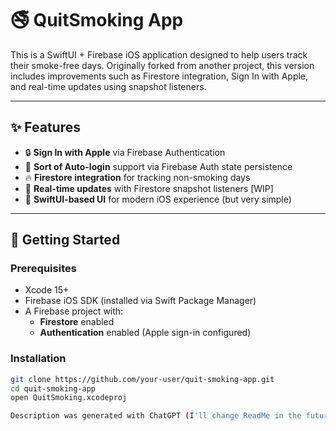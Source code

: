 # 🚭 QuitSmoking App

This is a SwiftUI + Firebase iOS application designed to help users track their smoke-free days. Originally forked from another project, this version includes improvements such as Firestore integration, 
Sign In with Apple, and real-time updates using snapshot listeners.

---

## ✨ Features

- 🔒 **Sign In with Apple** via Firebase Authentication  
- 🔁 **Sort of Auto-login** support via Firebase Auth state persistence  
- 🔥 **Firestore integration** for tracking non-smoking days  
- 📡 **Real-time updates** with Firestore snapshot listeners [WIP]
- 🎯 **SwiftUI-based UI** for modern iOS experience (but very simple) 

---

## 📲 Getting Started

### Prerequisites

- Xcode 15+  
- Firebase iOS SDK (installed via Swift Package Manager)  
- A Firebase project with:
  - **Firestore** enabled
  - **Authentication** enabled (Apple sign-in configured)

### Installation

```bash
git clone https://github.com/your-user/quit-smoking-app.git
cd quit-smoking-app
open QuitSmoking.xcodeproj

Description was generated with ChatGPT (I'll change ReadMe in the future)
